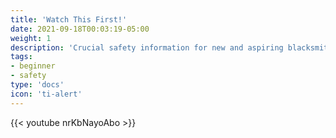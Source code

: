 ```yaml
---
title: 'Watch This First!'
date: 2021-09-18T00:03:19-05:00
weight: 1
description: 'Crucial safety information for new and aspiring blacksmiths'
tags:
- beginner
- safety
type: 'docs'
icon: 'ti-alert'
---
```

{{< youtube nrKbNayoAbo >}}
